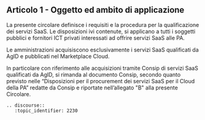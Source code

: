 ## Articolo 1 - Oggetto ed ambito di applicazione

La presente circolare definisce i requisiti e la procedura per la qualificazione dei servizi SaaS. Le disposizioni ivi contenute, si applicano a tutti i soggetti pubblici e fornitori ICT privati interessati ad offrire servizi SaaS alle PA.

Le amministrazioni acquisiscono esclusivamente i servizi SaaS qualificati da AgID e pubblicati nel Marketplace Cloud.

In particolare con riferimento alle acquisizioni tramite Consip di servizi SaaS qualificati da AgID, si rimanda al documento Consip, secondo quanto previsto nelle “Disposizioni per il procurement dei servizi SaaS per il Cloud della PA” redatte da Consip e riportate nell’allegato "B" alla presente Circolare.

```eval_rst
.. discourse::
   :topic_identifier: 2230
```
